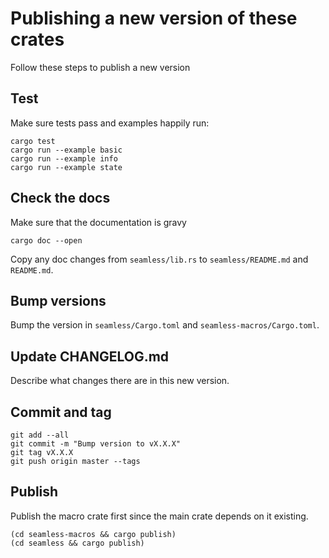 # Publishing a new version of these crates

Follow these steps to publish a new version

## Test

Make sure tests pass and examples happily run:

```
cargo test
cargo run --example basic
cargo run --example info
cargo run --example state
```

## Check the docs

Make sure that the documentation is gravy

```
cargo doc --open
```

Copy any doc changes from `seamless/lib.rs` to `seamless/README.md` and `README.md`.

## Bump versions

Bump the version in `seamless/Cargo.toml` and `seamless-macros/Cargo.toml`.

## Update CHANGELOG.md

Describe what changes there are in this new version.

## Commit and tag

```
git add --all
git commit -m "Bump version to vX.X.X"
git tag vX.X.X
git push origin master --tags
```

## Publish

Publish the macro crate first since the main crate depends on it existing.

```
(cd seamless-macros && cargo publish)
(cd seamless && cargo publish)
```